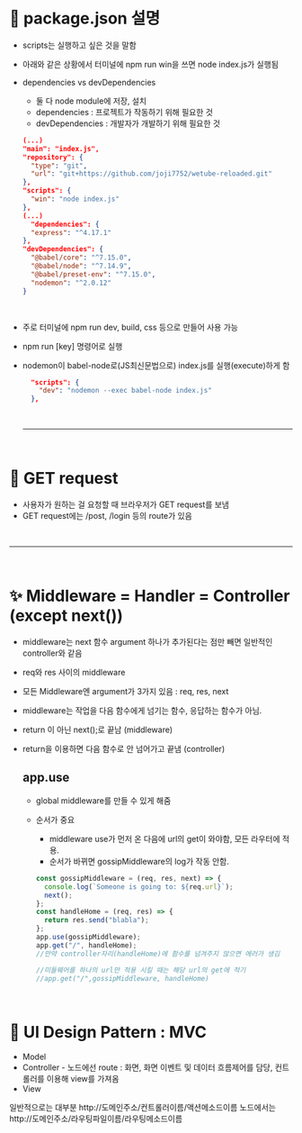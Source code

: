 # 🎁 package.json 설명

- scripts는 실행하고 싶은 것을 말함
- 아래와 같은 상황에서 터미널에 npm run win을 쓰면 node index.js가 실행됨
- dependencies vs devDependencies

  - 둘 다 node module에 저장, 설치
  - dependencies : 프로젝트가 작동하기 위해 필요한 것
  - devDependencies : 개발자가 개발하기 위해 필요한 것
    <br/>

  ```json
  (...)
  "main": "index.js",
  "repository": {
    "type": "git",
    "url": "git+https://github.com/joji7752/wetube-reloaded.git"
  },
  "scripts": {
    "win": "node index.js"
  },
  (...)
    "dependencies": {
    "express": "^4.17.1"
  },
  "devDependencies": {
    "@babel/core": "^7.15.0",
    "@babel/node": "^7.14.9",
    "@babel/preset-env": "^7.15.0",
    "nodemon": "^2.0.12"
  }

  ```

  <br />

- 주로 터미널에 npm run dev, build, css 등으로 만들어 사용 가능
- npm run [key] 명령어로 실행
- nodemon이 babel-node로(JS최신문법으로) index.js를 실행(execute)하게 함
  <br/>
  ```json
    "scripts": {
      "dev": "nodemon --exec babel-node index.js"
    },
  ```
  <br />
  <hr>
  <br />

# 🎇 GET request

- 사용자가 원하는 걸 요청할 때 브라우저가 GET request를 보냄
- GET request에는 /post, /login 등의 route가 있음

<br />
<hr>
<br />

# ✨ Middleware = Handler = Controller (except next())

- middleware는 next 함수 argument 하나가 추가된다는 점만 빼면 일반적인 controller와 같음
- req와 res 사이의 middleware
- 모든 Middleware엔 argument가 3가지 있음 : req, res, next
- middleware는 작업을 다음 함수에게 넘기는 함수, 응답하는 함수가 아님.
- return 이 아닌 next();로 끝남 (middleware)
- return을 이용하면 다음 함수로 안 넘어가고 끝냄 (controller)

  ## app.use

  - global middleware를 만들 수 있게 해줌
  - 순서가 중요

    - middleware use가 먼저 온 다음에 url의 get이 와야함, 모든 라우터에 적용.
    - 순서가 바뀌면 gossipMiddleware의 log가 작동 안함.
      <br />

    ```javascript
    const gossipMiddleware = (req, res, next) => {
      console.log(`Someone is going to: ${req.url}`);
      next();
    };
    const handleHome = (req, res) => {
      return res.send("blabla");
    };
    app.use(gossipMiddleware);
    app.get("/", handleHome);
    //만약 controller자리(handleHome)에 함수를 넘겨주지 않으면 에러가 생김

    //미들웨어를 하나의 url만 적용 시킬 때는 해당 url의 get에 적기
    //app.get("/",gossipMiddleware, handleHome)
    ```

<br/>

# 🎍 UI Design Pattern : MVC

- Model
- Controller - 노드에선 route : 화면, 화면 이벤트 및 데이터 흐름제어를 담당, 컨트롤러를 이용해 view를 가져옴
- View

일반적으로는 대부분 http://도메인주소/컨트롤러이름/액션메소드이름
노드에서는 http://도메인주소/라우팅파일이름/라우팅메소드이름
